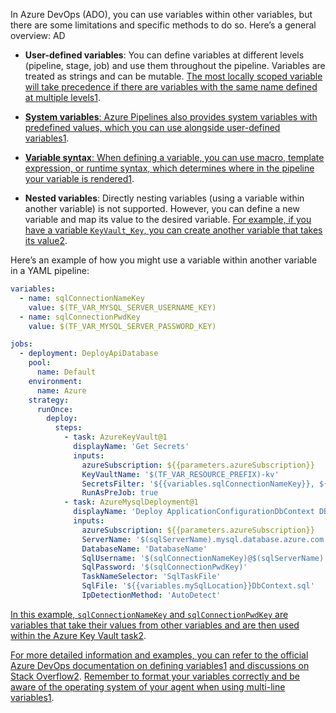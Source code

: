In Azure DevOps (ADO), you can use variables within other variables, but there are some limitations and specific methods to do so. Here’s a general overview:
AD
- **User-defined variables**: You can define variables at different levels (pipeline, stage, job) and use them throughout the pipeline. Variables are treated as strings and can be mutable. [The most locally scoped variable will take precedence if there are variables with the same name defined at multiple levels](https://learn.microsoft.com/en-us/azure/devops/pipelines/process/variables?view=azure-devops)[1](https://learn.microsoft.com/en-us/azure/devops/pipelines/process/variables?view=azure-devops).
    
- [**System variables**: Azure Pipelines also provides system variables with predefined values, which you can use alongside user-defined variables](https://learn.microsoft.com/en-us/azure/devops/pipelines/process/variables?view=azure-devops)[1](https://learn.microsoft.com/en-us/azure/devops/pipelines/process/variables?view=azure-devops).
    
- [**Variable syntax**: When defining a variable, you can use macro, template expression, or runtime syntax, which determines where in the pipeline your variable is rendered](https://learn.microsoft.com/en-us/azure/devops/pipelines/process/variables?view=azure-devops)[1](https://learn.microsoft.com/en-us/azure/devops/pipelines/process/variables?view=azure-devops).
    
- **Nested variables**: Directly nesting variables (using a variable within another variable) is not supported. However, you can define a new variable and map its value to the desired variable. [For example, if you have a variable `KeyVault_Key`, you can create another variable that takes its value](https://learn.microsoft.com/en-us/azure/devops/pipelines/process/variables?view=azure-devops)[2](https://stackoverflow.com/questions/64229812/how-to-use-a-variable-within-another-variable-in-azure-devops).
    

Here’s an example of how you might use a variable within another variable in a YAML pipeline:

```yaml
variables:
  - name: sqlConnectionNameKey
    value: $(TF_VAR_MYSQL_SERVER_USERNAME_KEY)
  - name: sqlConnectionPwdKey
    value: $(TF_VAR_MYSQL_SERVER_PASSWORD_KEY)

jobs:
  - deployment: DeployApiDatabase
    pool:
      name: Default
    environment:
      name: Azure
    strategy:
      runOnce:
        deploy:
          steps:
            - task: AzureKeyVault@1
              displayName: 'Get Secrets'
              inputs:
                azureSubscription: ${{parameters.azureSubscription}}
                KeyVaultName: '$(TF_VAR_RESOURCE_PREFIX)-kv'
                SecretsFilter: '${{variables.sqlConnectionNameKey}}, ${{variables.sqlConnectionPwdKey}}'
                RunAsPreJob: true
            - task: AzureMysqlDeployment@1
              displayName: 'Deploy ApplicationConfigurationDbContext DB'
              inputs:
                azureSubscription: ${{parameters.azureSubscription}}
                ServerName: '$(sqlServerName).mysql.database.azure.com'
                DatabaseName: 'DatabaseName'
                SqlUsername: '$(sqlConnectionNameKey)@$(sqlServerName)'
                SqlPassword: '$(sqlConnectionPwdKey)'
                TaskNameSelector: 'SqlTaskFile'
                SqlFile: '${{variables.mySqlLocation}}DbContext.sql'
                IpDetectionMethod: 'AutoDetect'
```

[In this example, `sqlConnectionNameKey` and `sqlConnectionPwdKey` are variables that take their values from other variables and are then used within the Azure Key Vault task](https://learn.microsoft.com/en-us/azure/devops/pipelines/process/variables?view=azure-devops)[2](https://stackoverflow.com/questions/64229812/how-to-use-a-variable-within-another-variable-in-azure-devops).

[For more detailed information and examples, you can refer to the official Azure DevOps documentation on defining variables](https://learn.microsoft.com/en-us/azure/devops/pipelines/process/variables?view=azure-devops)[1](https://learn.microsoft.com/en-us/azure/devops/pipelines/process/variables?view=azure-devops) [and discussions on Stack Overflow](https://stackoverflow.com/questions/64229812/how-to-use-a-variable-within-another-variable-in-azure-devops)[2](https://stackoverflow.com/questions/64229812/how-to-use-a-variable-within-another-variable-in-azure-devops). [Remember to format your variables correctly and be aware of the operating system of your agent when using multi-line variables](https://learn.microsoft.com/en-us/azure/devops/pipelines/process/variables?view=azure-devops)[1](https://learn.microsoft.com/en-us/azure/devops/pipelines/process/variables?view=azure-devops).